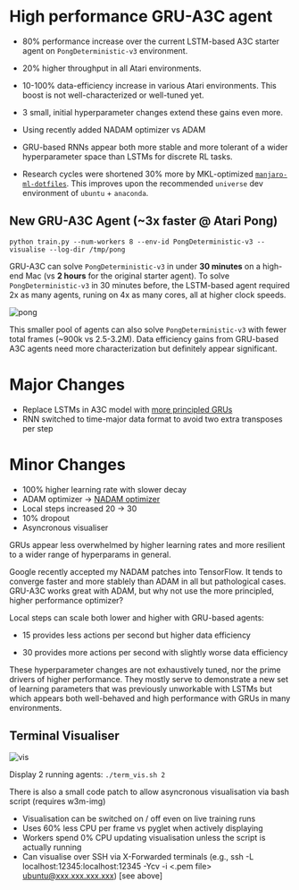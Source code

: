 # High performance GRU-A3C agent

- 80% performance increase over the current LSTM-based A3C starter agent on `PongDeterministic-v3` environment.

- 20% higher throughput in all Atari environments.

- 10-100% data-efficiency increase in various Atari environments. This boost is not well-characterized or well-tuned yet.

- 3 small, initial hyperparameter changes extend these gains even more.

- Using recently added NADAM optimizer vs ADAM

- GRU-based RNNs appear both more stable and more tolerant of a wider hyperparameter space than LSTMs for discrete RL tasks.

- Research cycles were shortened 30% more by MKL-optimized [`manjaro-ml-dotfiles`](https://github.com/louiehelm/manjaro-ml-dotfiles). This improves upon the recommended `universe` dev environment of `ubuntu` + `anaconda`.


## New GRU-A3C Agent (~3x faster @ Atari Pong)


`python train.py --num-workers 8 --env-id PongDeterministic-v3 --visualise --log-dir /tmp/pong`

GRU-A3C can solve `PongDeterministic-v3` in under **30 minutes** on a high-end Mac (vs **2 hours** for the original starter agent). To solve `PongDeterministic-v3` in 30 minutes before, the LSTM-based agent required 2x as many agents, runing on 4x as many cores, all at higher clock speeds.

![pong](http://i.imgur.com/QphU60g.png "GRU Pong")


This smaller pool of agents can also solve `PongDeterministic-v3` with fewer total frames (~900k vs 2.5-3.2M). Data efficiency gains from GRU-based A3C agents need more characterization but definitely appear significant.


# Major Changes

* Replace LSTMs in A3C model with [more principled GRUs](http://colah.github.io/posts/2015-08-Understanding-LSTMs/)
* RNN switched to time-major data format to avoid two extra transposes per step


# Minor Changes

* 100% higher learning rate with slower decay
* ADAM optimizer -> [NADAM optimizer](https://github.com/tensorflow/tensorflow/commit/86d3891ba6612552347beaabe27edac11f5758d7)
* Local steps increased 20 -> 30
* 10% dropout
* Asyncronous visualiser


GRUs appear less overwhelmed by higher learning rates and more resilient to a wider range of hyperparams in general.

Google recently accepted my NADAM patches into TensorFlow. It tends to converge faster and more stablely than ADAM in all but pathological cases. GRU-A3C works great with ADAM, but why not use the more principled, higher performance optimizer?

Local steps can scale both lower and higher with GRU-based agents:

- 15 provides less actions per second but higher data efficiency

- 30 provides more actions per second with slightly worse data efficiency



These hyperparameter changes are not exhaustively tuned, nor the prime drivers of higher performance. They mostly serve to demonstrate a new set of learning parameters that was previously unworkable with LSTMs but which appears both well-behaved and high performance with GRUs in many environments.



## Terminal Visualiser

![vis](http://i.imgur.com/oFuBqJP.jpg "Terminal Visualiser")

Display 2 running agents: `./term_vis.sh 2` 

There is also a small code patch to allow asyncronous visualisation via bash script (requires w3m-img)

* Visualisation can be switched on / off even on live training runs
* Uses 60% less CPU per frame vs pyglet when actively displaying
* Workers spend 0% CPU updating visualisation unless  the script is actually running
* Can visualise over SSH via X-Forwarded terminals (e.g., ssh -L localhost:12345:localhost:12345 -Ycv -i <.pem file> ubuntu@xxx.xxx.xxx.xxx) [see above]
